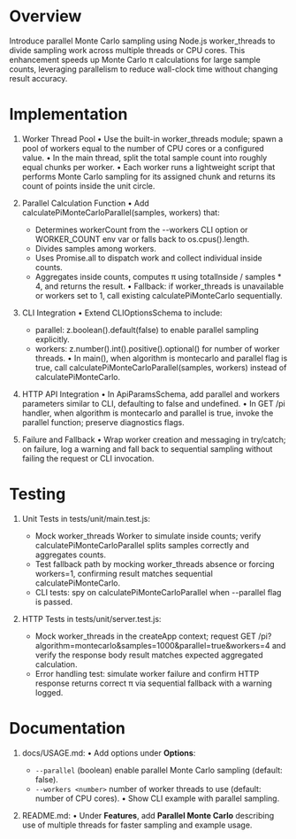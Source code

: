 # Overview

Introduce parallel Monte Carlo sampling using Node.js worker_threads to divide sampling work across multiple threads or CPU cores. This enhancement speeds up Monte Carlo π calculations for large sample counts, leveraging parallelism to reduce wall-clock time without changing result accuracy.

# Implementation

1. Worker Thread Pool
   • Use the built-in worker_threads module; spawn a pool of workers equal to the number of CPU cores or a configured value.
   • In the main thread, split the total sample count into roughly equal chunks per worker.
   • Each worker runs a lightweight script that performs Monte Carlo sampling for its assigned chunk and returns its count of points inside the unit circle.

2. Parallel Calculation Function
   • Add calculatePiMonteCarloParallel(samples, workers) that:
     - Determines workerCount from the --workers CLI option or WORKER_COUNT env var or falls back to os.cpus().length.
     - Divides samples among workers.
     - Uses Promise.all to dispatch work and collect individual inside counts.
     - Aggregates inside counts, computes π using totalInside / samples * 4, and returns the result.
   • Fallback: if worker_threads is unavailable or workers set to 1, call existing calculatePiMonteCarlo sequentially.

3. CLI Integration
   • Extend CLIOptionsSchema to include:
     - parallel: z.boolean().default(false) to enable parallel sampling explicitly.
     - workers: z.number().int().positive().optional() for number of worker threads.
   • In main(), when algorithm is montecarlo and parallel flag is true, call calculatePiMonteCarloParallel(samples, workers) instead of calculatePiMonteCarlo.

4. HTTP API Integration
   • In ApiParamsSchema, add parallel and workers parameters similar to CLI, defaulting to false and undefined.
   • In GET /pi handler, when algorithm is montecarlo and parallel is true, invoke the parallel function; preserve diagnostics flags.

5. Failure and Fallback
   • Wrap worker creation and messaging in try/catch; on failure, log a warning and fall back to sequential sampling without failing the request or CLI invocation.

# Testing

1. Unit Tests in tests/unit/main.test.js:
   - Mock worker_threads Worker to simulate inside counts; verify calculatePiMonteCarloParallel splits samples correctly and aggregates counts.
   - Test fallback path by mocking worker_threads absence or forcing workers=1, confirming result matches sequential calculatePiMonteCarlo.
   - CLI tests: spy on calculatePiMonteCarloParallel when --parallel flag is passed.

2. HTTP Tests in tests/unit/server.test.js:
   - Mock worker_threads in the createApp context; request GET /pi?algorithm=montecarlo&samples=1000&parallel=true&workers=4 and verify the response body result matches expected aggregated calculation.
   - Error handling test: simulate worker failure and confirm HTTP response returns correct π via sequential fallback with a warning logged.

# Documentation

1. docs/USAGE.md:
   • Add options under **Options**:
     - `--parallel` (boolean) enable parallel Monte Carlo sampling (default: false).
     - `--workers <number>` number of worker threads to use (default: number of CPU cores).
   • Show CLI example with parallel sampling.

2. README.md:
   • Under **Features**, add **Parallel Monte Carlo** describing use of multiple threads for faster sampling and example usage.